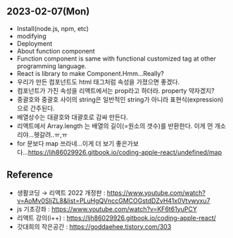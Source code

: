 ## 2023-02-07(Mon)
- Install(node.js, npm, etc)
- modifying
- Deployment
- About function component
- Function component is same with functional customized tag at other programming language.
- React is library to make Component.Hmm...Really?
- 우리가 만든 컴포넌트도 html 태그처럼 속성을 가졌으면 좋겠다. 
- 컴포넌트가 가진 속성을 리액트에서는 prop라고 하더라. property 약자겠지?
- 중괄호와 중괄호 사이의 string은 일반적인 string가 아니라 표현식(expression)으로 간주된다.
- 배열상수는 대괄호와 대괄호로 감싸 만든다.
- 리액트에서 Array.length 는 배열의 길이(=원소의 갯수)를 반환한다. 이게 먼 개소리야...헷갈려..ㅠ,ㅠ
- for 문보다 map 쓰라네...이게 더 보기 좋은가보다...<https://ljh86029926.gitbook.io/coding-apple-react/undefined/map>

## Reference
- 생활코딩 → 리액트 2022 개정판 : <https://www.youtube.com/watch?v=AoMv0SIjZL8&list=PLuHgQVnccGMCOGstdDZvH41x0Vtvwyxu7>
- js 기초강좌 : <https://www.youtube.com/watch?v=KF6t61yuPCY>
- 리액트 강의(i++) : <https://ljh86029926.gitbook.io/coding-apple-react/>
- 갓대희의 작은공간 : <https://goddaehee.tistory.com/303>



